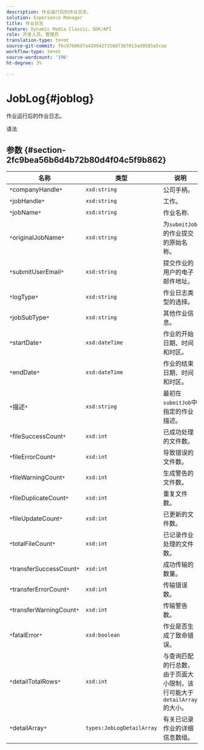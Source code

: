 ```yaml
---
description: 作业运行后的作业日志。
solution: Experience Manager
title: 作业日志
feature: Dynamic Media Classic，SDK/API
role: 开发人员，管理员
translation-type: tm+mt
source-git-commit: f6c97606d7a4209427316d7367013ad9585a5cae
workflow-type: tm+mt
source-wordcount: '196'
ht-degree: 3%

---
```



# JobLog{#joblog}

作业运行后的作业日志。

语法

## 参数 {#section-2fc9bea56b6d4b72b80d4f04c5f9b862}

| 名称 | 类型 | 说明 |
|---|---|---|
| `*`companyHandle`*` | `xsd:string` | 公司手柄。 |
| `*`jobHandle`*` | `xsd:string` | 工作。 |
| `*`jobName`*` | `xsd:string` | 作业名称. |
| `*`originalJobName`*` | `xsd:string` | 为`submitJob`的作业提交的原始名称。 |
| `*`submitUserEmail`*` | `xsd:string` | 提交作业的用户的电子邮件地址。 |
| `*`logType`*` | `xsd:string` | 作业日志类型的选择。 |
| `*`jobSubType`*` | `xsd:string` | 其他作业信息。 |
| `*`startDate`*` | `xsd:dateTime` | 作业的开始日期、时间和时区。 |
| `*`endDate`*` | `xsd:dateTime` | 作业的结束日期、时间和时区。 |
| `*`描述`*` | `xsd:string` | 最初在`submitJob`中指定的作业描述。 |
| `*`fileSuccessCount`*` | `xsd:int` | 已成功处理的文件数。 |
| `*`fileErrorCount`*` | `xsd:int` | 导致错误的文件数。 |
| `*`fileWarningCount`*` | `xsd:int` | 生成警告的文件数。 |
| `*`fileDuplicateCount`*` | `xsd:int` | 重复文件数。 |
| `*`fileUpdateCount`*` | `xsd:int` | 已更新的文件数。 |
| `*`totalFileCount`*` | `xsd:int` | 已记录作业处理的文件数。 |
| `*`transferSuccessCount`*` | `xsd:int` | 成功传输的数量。 |
| `*`transferErrorCount`*` | `xsd:int` | 传输错误数。 |
| `*`transferWarningCount`*` | `xsd:int` | 传输警告数。 |
| `*`fatalError`*` | `xsd:boolean` | 作业是否生成了致命错误。 |
| `*`detailTotalRows`*` | `xsd:int` | 与查询匹配的行总数，由于页面大小限制，该行可能大于`detailArray`的大小。 |
| `*`detailArray`*` | `types:JobLogDetailArray` | 有关已记录作业的详细信息数组。 |

